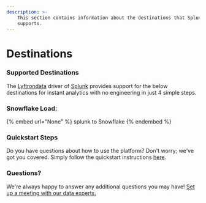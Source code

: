```yaml
---
description: >-
    This section contains information about the destinations that Splunk
    supports.
---
```


# Destinations

### Supported Destinations

The [Lyftrondata](https://www.lyftrondata.com/) driver of [Splunk](None) provides support for the below destinations for instant analytics with no engineering in just 4 simple steps.

### Snowflake Load:

{% embed url="None" %}
splunk to Snowflake
{% endembed %}

### Quickstart Steps

Do you have questions about how to use the platform? Don't worry; we've got you covered. Simply follow the quickstart instructions [here](README.md).

### Questions? <a href="#questions" id="questions"></a>

We're always happy to answer any additional questions you may have! [Set up a meeting with our data experts.](https://www.lyftrondata.com/book-a-meeting/)
